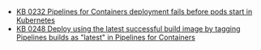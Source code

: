 -   [KB 0232 Pipelines for Containers deployment fails before pods start in Kubernetes](360000793273.json.md)
-   [KB 0248 Deploy using the latest successful build image by tagging Pipelines builds as "latest" in Pipelines for Containers](360002407053.json.md)
